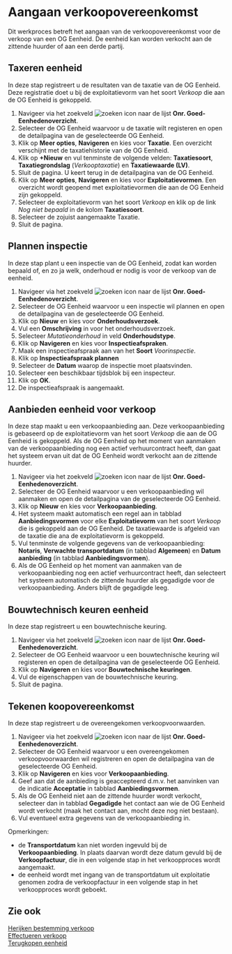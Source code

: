 # Aangaan verkoopovereenkomst

Dit werkproces betreft het aangaan van de verkoopovereenkomst voor de verkoop van een OG Eenheid. De eenheid kan worden verkocht aan de zittende huurder of aan een derde partij. 

## Taxeren eenheid

In deze stap registreert u de resultaten van de taxatie van de OG Eenheid. Deze registratie doet u bij de exploitatievorm van het soort *Verkoop* die aan de OG Eenheid is gekoppeld.  

1. Navigeer via het zoekveld ![zoeken icon](/assets/images/zoeken.png "zoeken icon") naar de lijst **Onr. Goed-Eenhedenoverzicht**.
2. Selecteer de OG Eenheid waarvoor u de taxatie wilt registeren en open de detailpagina van de geselecteerde OG Eenheid. 
3. Klik op **Meer opties**, **Navigeren** en kies voor **Taxatie**. Een overzicht verschijnt met de taxatiehistorie van de OG Eenheid. 
4. Klik op **+Nieuw** en vul tenminste de volgende velden: **Taxatiesoort**, **Taxatiegrondslag** (*Verkooptaxatie*) en **Taxatiewaarde (LV)**. 
5. Sluit de pagina.  U keert terug in de detailpagina van de OG Eenheid. 
6. Klik op **Meer opties**, **Navigeren** en kies voor **Exploitatievormen**. Een overzicht wordt geopend met exploitatievormen die aan de OG Eenheid zijn gekoppeld. 
7. Selecteer de exploitatievorm van het soort *Verkoop* en klik op de link *Nog niet bepaald* in de kolom **Taxatiesoort**.  
8. Selecteer de zojuist aangemaakte Taxatie. 
9. Sluit de pagina. 


## Plannen inspectie

In deze stap plant u een inspectie van de OG Eenheid, zodat kan worden bepaald of, en zo ja welk, onderhoud er nodig is voor de verkoop van de eenheid. 

1. Navigeer via het zoekveld ![zoeken icon](/assets/images/zoeken.png "zoeken icon") naar de lijst **Onr. Goed-Eenhedenoverzicht**.
2. Selecteer de OG Eenheid waarvoor u een inspectie wil plannen en open de detailpagina van de geselecteerde OG Eenheid. 
3. Klik op **Nieuw** en kies voor **Onderhoudsverzoek**. 
4. Vul een **Omschrijving** in voor het onderhoudsverzoek. 
5. Selecteer *Mutatieonderhoud* in veld **Onderhoudstype**. 
6. Klik op **Navigeren** en kies voor **Inspectieafspraken**. 
7. Maak een inspectieafspraak aan van het **Soort** *Voorinspectie*. 
8. Klik op **Inspectieafspraak plannen** 
9.  Selecteer de **Datum** waarop de inspectie moet plaatsvinden. 
10. Selecteer een beschikbaar tijdsblok bij een inspecteur. 
11. Klik op **OK**. 
12.  De inspectieafspraak is aangemaakt. 

## Aanbieden eenheid voor verkoop

In deze stap maakt u een verkoopaanbieding aan. Deze verkoopaanbieding is gebaseerd op de exploitatievorm van het soort *Verkoop* die aan de OG Eenheid is gekoppeld. Als de OG Eenheid op het moment van aanmaken van de verkoopaanbieding nog een actief verhuurcontract heeft, dan gaat het systeem ervan uit dat de OG Eenheid wordt verkocht aan de zittende huurder. 

1. Navigeer via het zoekveld ![zoeken icon](/assets/images/zoeken.png "zoeken icon") naar de lijst **Onr. Goed-Eenhedenoverzicht**.
2. Selecteer de OG Eenheid waarvoor u een verkoopaanbieding wil aanmaken en open de detailpagina van de geselecteerde OG Eenheid. 
3. Klik op **Nieuw** en kies voor **Verkoopaanbieding**. 
4. Het systeem maakt automatisch een regel aan in tabblad **Aanbiedingsvormen** voor elke **Exploitatievorm** van het soort *Verkoop* die is gekoppeld aan de OG Eenheid. De taxatiewaarde is afgeleid van de taxatie die ana de exploitatievorm is gekoppeld.   
5. Vul tenminste de volgende gegevens van de verkoopaanbieding: **Notaris**, **Verwachte transportdatum** (in tabblad **Algemeen**) en **Datum aanbieding** (in tabblad **Aanbiedingsvormen**). 
6.  Als de OG Eenheid op het moment van aanmaken van de verkoopaanbieding nog een actief verhuurcontract heeft, dan selecteert het systeem automatisch de zittende huurder als gegadigde voor de verkoopaanbieding. Anders blijft de gegadigde leeg. 

## Bouwtechnisch keuren eenheid

In deze stap registreert u een bouwtechnische keuring. 

1. Navigeer via het zoekveld ![zoeken icon](/assets/images/zoeken.png "zoeken icon") naar de lijst **Onr. Goed-Eenhedenoverzicht**.
2. Selecteer de OG Eenheid waarvoor u een bouwtechnische keuring wil registeren en open de detailpagina van de geselecteerde OG Eenheid. 
3. Klik op **Navigeren** en kies voor **Bouwtechnische keuringen**. 
4. Vul de eigenschappen van de bouwtechnische keuring. 
5. Sluit de pagina. 

## Tekenen koopovereenkomst

In deze stap registreert u de overeengekomen verkoopvoorwaarden. 

1. Navigeer via het zoekveld ![zoeken icon](/assets/images/zoeken.png "zoeken icon") naar de lijst **Onr. Goed-Eenhedenoverzicht**.
2. Selecteer de OG Eenheid waarvoor u een overeengekomen verkoopvoorwaarden wil registreren en open de detailpagina van de geselecteerde OG Eenheid. 
3. Klik op **Navigeren** en kies voor **Verkoopaanbieding**.
4. Geef aan dat de aanbieding is geaccepteerd d.m.v. het aanvinken van de indicatie **Acceptatie** in tabblad **Aanbiedingsvormen**.   
5. Als de OG Eenheid niet aan de zittende huurder wordt verkocht, selecteer dan in tabblad **Gegadigde** het contact aan wie de OG Eenheid wordt verkocht (maak het contact aan, mocht deze nog niet bestaan). 
6. Vul eventueel extra gegevens van de verkoopaanbieding in. 

Opmerkingen: 
- de **Transportdatum** kan niet worden ingevuld bij de **Verkoopaanbieding**. In plaats daarvan wordt deze datum gevuld bij de **Verkoopfactuur**, die in een volgende stap in het verkoopproces wordt aangemaakt. 
- de eenheid wordt met ingang van de transportdatum uit exploitatie genomen zodra de verkoopfactuur in een volgende stap in het verkoopproces wordt geboekt. 

## Zie ook

[Herijken bestemming verkoop](../Herijken-bestemming-verkoop/)  
[Effectueren verkoop](../Effectueren-verkoop/)  
[Terugkopen eenheid](../Terugkopen-eenheid/)
